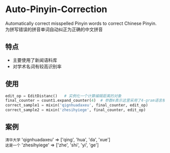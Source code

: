 # Auto-Pinyin-Correction
Automatically correct misspelled Pinyin words to correct Chinese Pinyin.<br>
为拼写错误的拼音单词自动纠正为正确的中文拼音
## 特点
* 主要使用了新闻语料库
* 对学术名词有较高识别率
## 使用
```python
edit_op = EditDistanc()   # 实例化一个计算编辑距离的对象
final_counter = count1.expand_counter(4)  # 参数4表示这里采用了4-gram语言模型扩充counter
correct_sample1 = mixin('qignhuadaxeu', final_counter, edit_op)
correct_sample2 = mixin('zhesihyiege', final_counter, edit_op)
````
## 案例
 `清华大学`  'qignhuadaxeu' => ['qing', 'hua', 'da', 'xue']    <br>
 `这是一个`  'zhesihyiege'  => ['zhe', 'shi', 'yi', 'ge']   
